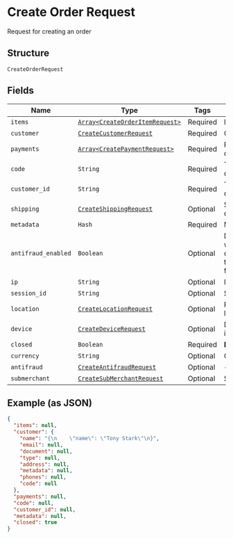 
# Create Order Request

Request for creating an order

## Structure

`CreateOrderRequest`

## Fields

| Name | Type | Tags | Description |
|  --- | --- | --- | --- |
| `items` | [`Array<CreateOrderItemRequest>`](../../doc/models/create-order-item-request.md) | Required | Items |
| `customer` | [`CreateCustomerRequest`](../../doc/models/create-customer-request.md) | Required | Customer |
| `payments` | [`Array<CreatePaymentRequest>`](../../doc/models/create-payment-request.md) | Required | Payment data |
| `code` | `String` | Required | The order code |
| `customer_id` | `String` | Required | The customer id |
| `shipping` | [`CreateShippingRequest`](../../doc/models/create-shipping-request.md) | Optional | Shipping data |
| `metadata` | `Hash` | Required | Metadata |
| `antifraud_enabled` | `Boolean` | Optional | Defines whether the order will go through anti-fraud |
| `ip` | `String` | Optional | Ip address |
| `session_id` | `String` | Optional | Session id |
| `location` | [`CreateLocationRequest`](../../doc/models/create-location-request.md) | Optional | Request's location |
| `device` | [`CreateDeviceRequest`](../../doc/models/create-device-request.md) | Optional | Device's informations |
| `closed` | `Boolean` | Required | **Default**: `true` |
| `currency` | `String` | Optional | Currency |
| `antifraud` | [`CreateAntifraudRequest`](../../doc/models/create-antifraud-request.md) | Optional | - |
| `submerchant` | [`CreateSubMerchantRequest`](../../doc/models/create-sub-merchant-request.md) | Optional | SubMerchant |

## Example (as JSON)

```json
{
  "items": null,
  "customer": {
    "name": "{\n    \"name\": \"Tony Stark\"\n}",
    "email": null,
    "document": null,
    "type": null,
    "address": null,
    "metadata": null,
    "phones": null,
    "code": null
  },
  "payments": null,
  "code": null,
  "customer_id": null,
  "metadata": null,
  "closed": true
}
```

